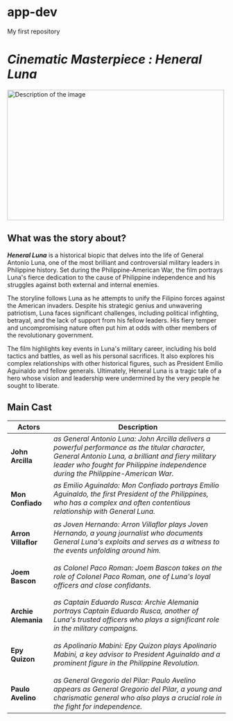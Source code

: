 # app-dev
My first repository


<h1><em><strong>Cinematic Masterpiece : Heneral Luna</strong></em></h1>
<img src="Heneral Luna.jpg" alt="Description of the image" width="500" height="300">



<h2> What was the story about?</h2>
<p><strong><em> Heneral Luna</em></strong> is a historical biopic that delves into the life of General Antonio Luna, one of the most brilliant and controversial military leaders in Philippine history. Set during the Philippine-American War, the film portrays Luna's fierce dedication to the cause of Philippine independence and his struggles against both external and internal enemies.

The storyline follows Luna as he attempts to unify the Filipino forces against the American invaders. Despite his strategic genius and unwavering patriotism, Luna faces significant challenges, including political infighting, betrayal, and the lack of support from his fellow leaders. His fiery temper and uncompromising nature often put him at odds with other members of the revolutionary government.

The film highlights key events in Luna's military career, including his bold tactics and battles, as well as his personal sacrifices. It also explores his complex relationships with other historical figures, such as President Emilio Aguinaldo and fellow generals. Ultimately, Heneral Luna is a tragic tale of a hero whose vision and leadership were undermined by the very people he sought to liberate.</p>

<h2> Main Cast </h2>

| Actors      | Description | 
| ----------- | ----------- |
| <h4>John Arcilla<h4> | <em>as General Antonio Luna: John Arcilla delivers a powerful performance as the titular character, General Antonio Luna, a brilliant and fiery military leader who fought for Philippine independence during the Philippine-American War.</em> |
| <h4>Mon Confiado</h4>   | <em> as Emilio Aguinaldo: Mon Confiado portrays Emilio Aguinaldo, the first President of the Philippines, who has a complex and often contentious relationship with General Luna. </em>     |
| <h4>Arron Villaflor</h4>   | <em> as Joven Hernando: Arron Villaflor plays Joven Hernando, a young journalist who documents General Luna's exploits and serves as a witness to the events unfolding around him. </em>     |
| <h4>Joem Bascon</h4>   | <em> as Colonel Paco Roman: Joem Bascon takes on the role of Colonel Paco Roman, one of Luna's loyal officers and close confidants. </em>  |
| <h4>Archie Alemania</h4>   | <em> as Captain Eduardo Rusca: Archie Alemania portrays Captain Eduardo Rusca, another of Luna's trusted officers who plays a significant role in the military campaigns.</em>  |
| <h4>Epy Quizon</h4>   | <em>as Apolinario Mabini: Epy Quizon plays Apolinario Mabini, a key advisor to President Aguinaldo and a prominent figure in the Philippine Revolution.</em>  |
| <h4>Paulo Avelino</h4>   | <em>as General Gregorio del Pilar: Paulo Avelino appears as General Gregorio del Pilar, a young and charismatic general who also plays a crucial role in the fight for independence.</em>  |






